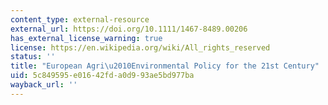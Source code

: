 ```yaml
---
content_type: external-resource
external_url: https://doi.org/10.1111/1467-8489.00206
has_external_license_warning: true
license: https://en.wikipedia.org/wiki/All_rights_reserved
status: ''
title: "European Agri\u2010Environmental Policy for the 21st Century"
uid: 5c849595-e016-42fd-a0d9-93ae5bd977ba
wayback_url: ''
---
```

